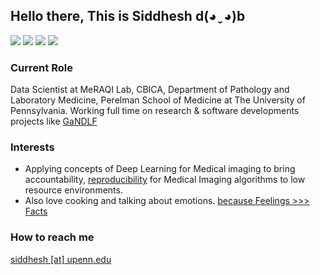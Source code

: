 ## Hello there, This is Siddhesh d(◕ˬ◕)b

<a href="https://scholar.google.com/citations?user=N-MzecYAAAAJ&hl=en" alt="Citation"><img src="https://img.shields.io/badge/Google%20Scholar-Profile-red" /></a>
<a href="https://orcid.org/0000-0003-4807-2495" alt="Citation"><img src="https://img.shields.io/badge/Orc--ID-Profile-green" /></a>
<a href="https://www.linkedin.com/in/siddhesh-thakur-babb88107/" alt="Citation"><img src="https://img.shields.io/badge/LinkedIn-Profile-blue" /></a>
<a href="https://twitter.com/Geeks_Sid" alt="Citation"><img src="https://img.shields.io/twitter/follow/Geeks_Sid?style=social" /></a>

### Current Role 
Data Scientist at MeRAQI Lab, CBICA, Department of Pathology and Laboratory Medicine, Perelman School of Medicine at The University of Pennsylvania.
Working full time on research & software developments projects like [GaNDLF](https://github.com/CBICA/GaNDLF/tree/master/GANDLF)

### Interests
- Applying concepts of Deep Learning for Medical imaging to bring accountability, [reproducibility](https://en.wikipedia.org/wiki/Reproducibility#Reproducible_research) for Medical Imaging algorithms to low resource environments.
- Also love cooking and talking about emotions. [because Feelings >>> Facts](https://www.youtube.com/watch?v=70669ZJdmWg) 

### How to reach me 
[siddhesh [at] upenn.edu](mailto:siddhesh@upenn.edu)
